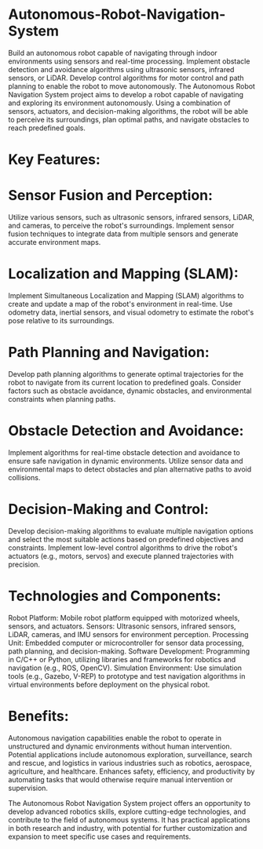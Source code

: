 # Autonomous-Robot-Navigation-System
Build an autonomous robot capable of navigating through indoor environments using sensors and real-time processing. Implement obstacle detection and avoidance algorithms using ultrasonic sensors, infrared sensors, or LiDAR. Develop control algorithms for motor control and path planning to enable the robot to move autonomously.
The Autonomous Robot Navigation System project aims to develop a robot capable of navigating and exploring its environment autonomously. Using a combination of sensors, actuators, and decision-making algorithms, the robot will be able to perceive its surroundings, plan optimal paths, and navigate obstacles to reach predefined goals.

# Key Features:

# Sensor Fusion and Perception:
Utilize various sensors, such as ultrasonic sensors, infrared sensors, LiDAR, and cameras, to perceive the robot's surroundings.
Implement sensor fusion techniques to integrate data from multiple sensors and generate accurate environment maps.

# Localization and Mapping (SLAM):
Implement Simultaneous Localization and Mapping (SLAM) algorithms to create and update a map of the robot's environment in real-time.
Use odometry data, inertial sensors, and visual odometry to estimate the robot's pose relative to its surroundings.

# Path Planning and Navigation:
Develop path planning algorithms to generate optimal trajectories for the robot to navigate from its current location to predefined goals.
Consider factors such as obstacle avoidance, dynamic obstacles, and environmental constraints when planning paths.

# Obstacle Detection and Avoidance:
Implement algorithms for real-time obstacle detection and avoidance to ensure safe navigation in dynamic environments.
Utilize sensor data and environmental maps to detect obstacles and plan alternative paths to avoid collisions.

# Decision-Making and Control:
Develop decision-making algorithms to evaluate multiple navigation options and select the most suitable actions based on predefined objectives and constraints.
Implement low-level control algorithms to drive the robot's actuators (e.g., motors, servos) and execute planned trajectories with precision.

# Technologies and Components:
Robot Platform: Mobile robot platform equipped with motorized wheels, sensors, and actuators.
Sensors: Ultrasonic sensors, infrared sensors, LiDAR, cameras, and IMU sensors for environment perception.
Processing Unit: Embedded computer or microcontroller for sensor data processing, path planning, and decision-making.
Software Development: Programming in C/C++ or Python, utilizing libraries and frameworks for robotics and navigation (e.g., ROS, OpenCV).
Simulation Environment: Use simulation tools (e.g., Gazebo, V-REP) to prototype and test navigation algorithms in virtual environments before deployment on the physical robot.

# Benefits:
Autonomous navigation capabilities enable the robot to operate in unstructured and dynamic environments without human intervention.
Potential applications include autonomous exploration, surveillance, search and rescue, and logistics in various industries such as robotics, aerospace, agriculture, and healthcare.
Enhances safety, efficiency, and productivity by automating tasks that would otherwise require manual intervention or supervision.

The Autonomous Robot Navigation System project offers an opportunity to develop advanced robotics skills, explore cutting-edge technologies, and contribute to the field of autonomous systems. It has practical applications in both research and industry, with potential for further customization and expansion to meet specific use cases and requirements.
